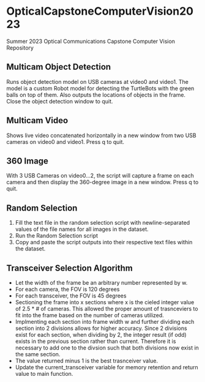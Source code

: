 # OpticalCapstoneComputerVision2023
Summer 2023 Optical Communications Capstone Computer Vision Repository

## Multicam Object Detection
Runs object detection model on USB cameras at video0 and video1. The model is a custom Robot model for detecting the TurtleBots with the green balls on top of them. 
Also outputs the locations of objects in the frame.
Close the object detection window to quit.

## Multicam Video
Shows live video concatenated horizontally in a new window from two USB cameras on video0 and video1.
Press q to quit.

## 360 Image
With 3 USB Cameras on video0...2, the script will capture a frame on each camera and then display the 360-degree image in a new window. 
Press q to quit.

## Random Selection
1. Fill the text file in the random selection script with newline-separated values of the file names for all images in the dataset.
2. Run the Random Selection script
3. Copy and paste the script outputs into their respective text files within the dataset.

## Transceiver Selection Algorithm
- Let the width of the frame be an arbitrary number represented by w.
- For each camera, the FOV is 120 degrees
- For each transceiver, the FOV is 45 degrees
- Sectioning the frame into x sections where x is the cieled integer value of 2.5 * # of cameras. This allowed the proper amount of trasnceviers to fit into the frame based on the number of cameras utilized.
- Implmenting each section into frame width w and further dividing each section into 2 divisions allows for higher accuracy. Since 2 divisions exist for each section, when dividing by 2, the integer result (if odd) exists in the previous section rather than current. Therefore it is necessary to add one to the divsion such that both divisions now exist in the same section.
- The value returned minus 1 is the best trasnceiver value.
- Update the current_transceiver variable for memory retention and return value to main function. 

